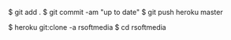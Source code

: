 $ git add .
$ git commit -am "up to date"
$ git push heroku master

$ heroku git:clone -a rsoftmedia 
$ cd rsoftmedia